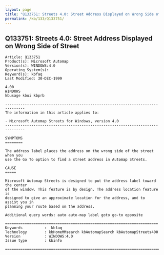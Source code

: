 ```yaml
---
layout: page
title: "Q133751: Streets 4.0: Street Address Displayed on Wrong Side of Street"
permalink: /kb/133/Q133751/
---
```


## Q133751: Streets 4.0: Street Address Displayed on Wrong Side of Street

	Article: Q133751
	Product(s): Microsoft Automap
	Version(s): WINDOWS:4.0
	Operating System(s): 
	Keyword(s): kbfaq
	Last Modified: 30-DEC-1999
	
	4.00
	WINDOWS
	kbusage kbui kbprb
	
	-------------------------------------------------------------------------------
	The information in this article applies to:
	
	- Microsoft Automap Streets for Windows, version 4.0 
	-------------------------------------------------------------------------------
	
	SYMPTOMS
	========
	
	The address label places the address on the wrong side of the street when you
	use the Go To option to find a street address in Automap Streets.
	
	CAUSE
	=====
	
	Microsoft Automap Streets is designed to put the address label toward the center
	of the window. This feature is by design. The address location feature is
	designed to give an approximate location for the address, and to assist you in
	planning your route based on the address.
	
	Additional query words: auto auto-map label goto go-to opposite
	
	======================================================================
	Keywords          :  kbfaq
	Technology        : kbHomeMMsearch kbAutomapSearch kbAutomapStreets400
	Version           : WINDOWS:4.0
	Issue type        : kbinfo
	
	=============================================================================
	
